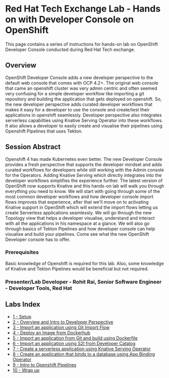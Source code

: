 # Red Hat Tech Exchange Lab - Hands on with Developer Console on OpenShift

This page contains a series of instructions for hands-on lab on OpenShift Developer Console conducted during Red Hat Tech exchange.


## Overview
OpenShift Developer Console adds a new developer perspective to the default web console that comes with OCP 4.2+. The original web console that came an openshift cluster was very admin centric and often seemed very confusing for a simple developer workflow like importing a git repository and building the application that gets deployed on openshift. So, the new developer perspective adds curated developer workflows that makes it easy for a developer to use the console and create/test their applications in openshift seamlessly. Developer perspective also integrates serverless capabilties using Knative Serving Operator into these workflows. It also allows a developer to easily create and visualise their pipelines using Openshift Pipelines that uses Tekton.


## Session Abstract
Openshift 4 has made Kubernetes even better. The new Developer Console provides a fresh perspective that supports the developer mindset and adds curated workflows for developers while still working with the Admin console for the Operators. Adding Knative Serving which directly integrates into the developer workflows simplifies the experience further. The latest version of OpenShift now supports Knative and this hands-on lab will walk you through everything you need to know. We will start with going through some of the most common developer workflows and how developer console import flows improves that experience, after that we'll move on to activating Knative support in OpenShift which will extend the import flows letting us create Serverless applications seamlessly. We will go through the new Topology view that helps a developer visualise, understand and interact with all the applications in his namespace at a glance. We will also go through basics of Tekton Pipelines and how developer console can help visualise and build your pipelines. Come see what the new OpenShift Developer console has to offer.


### Prerequisites
Basic knowledge of Openshift is required for this lab. Also, some knowledge of Knative and Tekton Pipelines would be beneficial but not required.


### Presenter/Lab Developer - Rohit Rai, Senior Software Engineer - Developer Tools, Red Hat



## Labs Index

* [1 - Setup](./setup.md)<br>
* [2 - Overview and Intro to Developer Perspective](./overview.md)<br>
* [3 - Import an application using Git Import Flow](./git-import.md)<br>
* [4 - Deploy an Image from Dockerhub](./deploy-image.md)<br>
* [5 - Import an application from Git and build using Dockerfile](./dockerfile.md)<br>
* [6 - Import an application using S2I from Developer Catalog](./s2i.md)<br>
* [7 - Create a serverless application using Knative Serving Operator](./serverless.md)<br>
* [8 - Create an application that binds to a database using App Binding Operator](./app-binding.md)<br>
* [9 - Intro to Openshift Pipelines](./tekton.md)<br>
* [10 - Wrap up](./wrap.md)<br>
